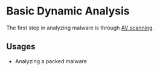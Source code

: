 # Basic Dynamic Analysis

The first step in analyzing malware is through [AV scanning](/np/ict/matt/basic-static-analysis#malware-fingerprint).

## Usages

* Analyzing a packed malware

